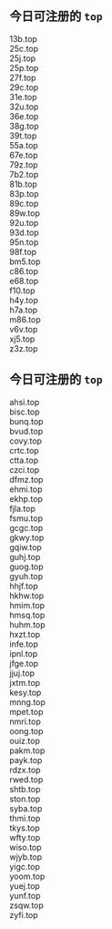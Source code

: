 
## 今日可注册的 `top`
>
13b.top   
25c.top   
25j.top   
25p.top   
27f.top   
29c.top   
31e.top   
32u.top   
36e.top   
38g.top   
39t.top   
55a.top   
67e.top   
79z.top   
7b2.top   
81b.top   
83p.top   
89c.top   
89w.top   
92u.top   
93d.top   
95n.top   
98f.top   
bm5.top   
c86.top   
e68.top   
f10.top   
h4y.top   
h7a.top   
m86.top   
v6v.top   
xj5.top   
z3z.top   


## 今日可注册的 `top`
>
ahsi.top   
bisc.top   
bunq.top   
bvud.top   
covy.top   
crtc.top   
ctta.top   
czci.top   
dfmz.top   
ehmi.top   
ekhp.top   
fjla.top   
fsmu.top   
gcgc.top   
gkwy.top   
gqiw.top   
guhj.top   
guog.top   
gyuh.top   
hhjf.top   
hkhw.top   
hmim.top   
hmsq.top   
huhm.top   
hxzt.top   
infe.top   
ipnl.top   
jfge.top   
jjuj.top   
jxtm.top   
kesy.top   
mnng.top   
mpet.top   
nmri.top   
oong.top   
ouiz.top   
pakm.top   
payk.top   
rdzx.top   
rwed.top   
shtb.top   
ston.top   
syba.top   
thmi.top   
tkys.top   
wfty.top   
wiso.top   
wjyb.top   
yigc.top   
yoom.top   
yuej.top   
yunf.top   
zsqw.top   
zyfi.top   

